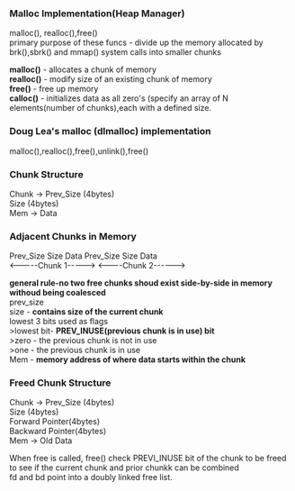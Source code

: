 ### Malloc Implementation(Heap Manager)
<p> malloc(), realloc(),free() <br>
primary purpose of these funcs - divide up the memory allocated by brk(),sbrk() and mmap() system calls into smaller chunks <br>
 
**malloc()** - allocates a chunk of memory <br>
**realloc()** - modify size of an existing chunk of memory <br>
**free()** - free up memory <br>
**calloc()** - initializes data as all zero's (specify an array of N elements(number of chunks),each with a defined size. 
</p>

### Doug Lea's malloc (dlmalloc) implementation 
malloc(),realloc(),free(),unlink(),free() <br> 
 
### Chunk Structure  
<p>Chunk ->  Prev_Size (4bytes)  <br>
             Size      (4bytes)  <br>
   Mem   ->  Data                <br>
</p>

### Adjacent Chunks in Memory 
Prev_Size Size Data Prev_Size Size Data <br>
<-----Chunk 1-----> <----Chunk 2------> <br>

**general rule-no two free chunks shoud exist side-by-side in memory withoud being coalesced** <br>
prev_size <br>
size - **contains size of the current chunk** <br>
        lowest 3 bits used as flags <br> 
        >lowest bit- **PREV_INUSE(previous chunk is in use) bit** <br>
        >zero - the previous chunk is not in use <br>
        >one - the previous chunk is in use <br> 
 Mem - **memory address of where data starts within the chunk**  <br>


### Freed Chunk Structure
<p>Chunk ->  Prev_Size (4bytes)  <br>
             Size      (4bytes)  <br>
             Forward Pointer(4bytes) <br>
             Backward Pointer(4bytes) <br>
   Mem   ->  Old Data                <br>
</p>
 When free is called, free() check PREVI_INUSE bit of the chunk to be freed to see if the current chunk and prior chunkk can be combined<br>
 fd and bd point into a doubly linked free list. 
 










